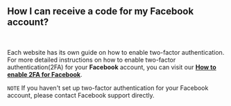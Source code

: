 <!-- 
---
title: How I can receive a code for my Facebook account?
--- 
-->

## **How I can receive a code for my Facebook account?**

<br />

Each website has its own guide on how to enable two-factor authentication. For more detailed instructions on how to enable two-factor authentication(2FA) for your **Facebook** account, you can visit our [**How to enable 2FA for Facebook**](https://authenticator.2stable.com/2fa-guides/facebook/).

`NOTE` If you haven't set up two-factor authentication for your Facebook account, please contact Facebook support directly.
